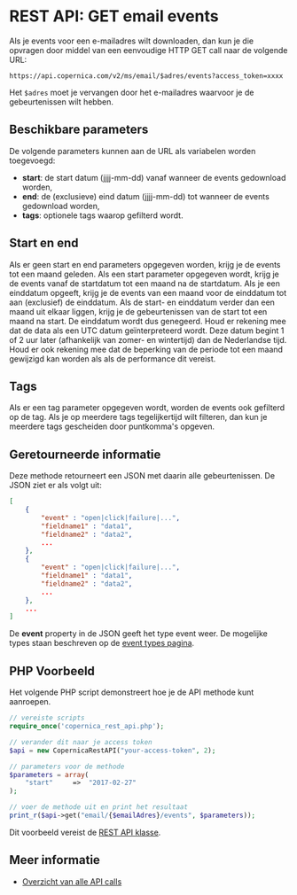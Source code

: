 # REST API: GET email events 

Als je events voor een e-mailadres wilt downloaden, dan kun je die opvragen
door middel van een eenvoudige HTTP GET call naar de volgende URL:

`https://api.copernica.com/v2/ms/email/$adres/events?access_token=xxxx`

Het `$adres` moet je vervangen door het e-mailadres waarvoor je de gebeurtenissen
wilt hebben. 

## Beschikbare parameters

De volgende parameters kunnen aan de URL als variabelen worden toegevoegd:

- **start**: de start datum (jjjj-mm-dd) vanaf wanneer de events gedownload worden,
- **end**:   de (exclusieve) eind datum (jjjj-mm-dd) tot wanneer de events gedownload worden,
- **tags**:  optionele tags waarop gefilterd wordt.

## Start en end

Als er geen start en end parameters opgegeven worden, krijg je de events
tot een maand geleden. Als een start parameter opgegeven wordt, krijg
je de events vanaf de startdatum tot een maand na de startdatum. Als je
een einddatum opgeeft, krijg je de events van een maand voor de einddatum
tot aan (exclusief) de einddatum. Als de start- en einddatum verder dan
een maand uit elkaar liggen, krijg je de gebeurtenissen van de start tot
een maand na start. De einddatum wordt dus genegeerd. Houd er rekening
mee dat de data als een UTC datum geïnterpreteerd wordt. Deze datum begint
1 of 2 uur later  (afhankelijk van zomer- en wintertijd) dan de Nederlandse
tijd. Houd er ook rekening mee dat de beperking van de periode tot een
maand gewijzigd kan worden als als de performance dit vereist.

## Tags

Als er een tag parameter opgegeven wordt, worden de events ook gefilterd
op de tag. Als je op meerdere tags tegelijkertijd wilt filteren, dan kun
je meerdere tags gescheiden door puntkomma's opgeven.

## Geretourneerde informatie

Deze methode retourneert een JSON met daarin alle gebeurtenissen. De JSON
ziet er als volgt uit:

```json
[
    {
        "event" : "open|click|failure|...",
        "fieldname1" : "data1",
        "fieldname2" : "data2",
        ...
    },
    {
        "event" : "open|click|failure|...",
        "fieldname1" : "data1",
        "fieldname2" : "data2",
        ...
    },
    ...
]
```
De **event** property in de JSON geeft het type event weer. De mogelijke
types staan beschreven op de [event types pagina](./event-types.md).

## PHP Voorbeeld

Het volgende PHP script demonstreert hoe je de API methode kunt aanroepen.

```php
// vereiste scripts
require_once('copernica_rest_api.php');

// verander dit naar je access token
$api = new CopernicaRestAPI("your-access-token", 2);

// parameters voor de methode
$parameters = array(
    "start"     =>  "2017-02-27"
);

// voer de methode uit en print het resultaat
print_r($api->get("email/{$emailAdres}/events", $parameters));
```

Dit voorbeeld vereist de [REST API klasse](rest-php).

## Meer informatie

* [Overzicht van alle API calls](rest-api)
